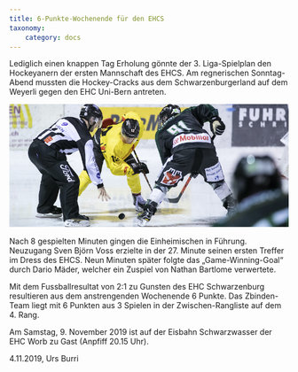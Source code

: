 ```yaml
---
title: 6-Punkte-Wochenende für den EHCS
taxonomy:
    category: docs
---
```


Lediglich einen knappen Tag Erholung gönnte der 3. Liga-Spielplan den Hockeyanern der ersten Mannschaft des EHCS. Am regnerischen Sonntag-Abend mussten die Hockey-Cracks aus dem Schwarzenburgerland auf dem Weyerli gegen den EHC Uni-Bern antreten.

![](faceoff.jpg)

Nach 8 gespielten Minuten gingen die Einheimischen in Führung. Neuzugang Sven Björn Voss erzielte in der 27. Minute seinen ersten Treffer im Dress des EHCS. Neun Minuten später folgte das „Game-Winning-Goal“ durch Dario Mäder, welcher ein Zuspiel von Nathan Bartlome verwertete.

Mit dem Fussballresultat von 2:1 zu Gunsten des EHC Schwarzenburg resultieren aus dem anstrengenden Wochenende 6 Punkte. Das Zbinden-Team liegt mit 6 Punkten aus 3 Spielen in der Zwischen-Rangliste auf dem 4. Rang.

Am Samstag, 9. November 2019 ist auf der Eisbahn Schwarzwasser der EHC Worb zu Gast (Anpfiff 20.15 Uhr).

4.11.2019, Urs Burri